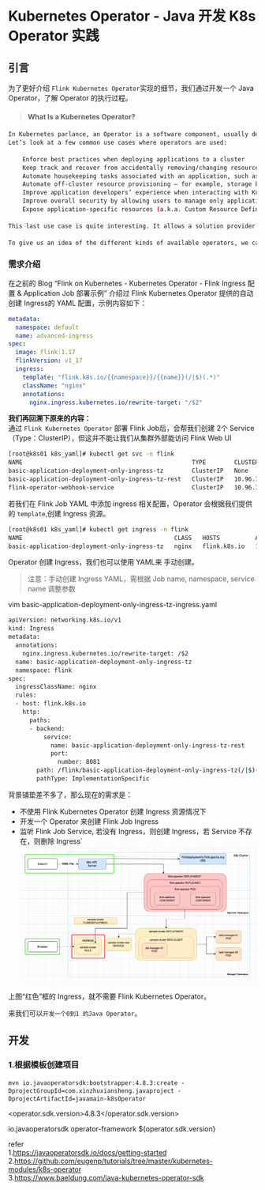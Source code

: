 # Kubernetes Operator - Java 开发 K8s Operator 实践       

## 引言     
为了更好介绍 `Flink Kubernetes Operator`实现的细节，我们通过开发一个 Java Operator，了解 Operator 的执行过程。      

>#### What Is a Kubernetes Operator?     
```bash
In Kubernetes parlance, an Operator is a software component, usually deployed in a cluster, that manages the lifecycle of a set of resources. It extends the native set of controllers, such as replicaset and job controllers, to manage complex or interrelated components as a single-managed unit.          
Let’s look at a few common use cases where operators are used:              

    Enforce best practices when deploying applications to a cluster         
    Keep track and recover from accidentally removing/changing resources used by an application     
    Automate housekeeping tasks associated with an application, such as regular backups and cleanups        
    Automate off-cluster resource provisioning — for example, storage buckets and certificates      
    Improve application developers’ experience when interacting with Kubernetes in general      
    Improve overall security by allowing users to manage only application-level resources instead of low-level ones such as pods and deployments        
    Expose application-specific resources (a.k.a. Custom Resource Definitions) as Kubernetes resources      

This last use case is quite interesting. It allows a solution provider to leverage the existing practices around regular Kubernetes resources to manage application-specific resources. The main benefit is that anyone adopting this application can use existing infrastructure-as-code tools.            

To give us an idea of the different kinds of available operators, we can check the OperatorHub.io site(https://operatorhub.io/). There, we’ll find operators for popular databases, API managers, development tools, and others.  
```     

### 需求介绍        
在之前的 Blog “Flink on Kubernetes - Kubernetes Operator - Flink Ingress 配置 & Application Job 部署示例” 介绍过 Flink Kubernetes Operator 提供的自动创建 Ingress的 YAML 配置，示例内容如下：               
```yaml
metadata:
  namespace: default
  name: advanced-ingress
spec:
  image: flink:1.17
  flinkVersion: v1_17
  ingress:
    template: "flink.k8s.io/{{namespace}}/{{name}}(/|$)(.*)"
    className: "nginx"
    annotations:
      nginx.ingress.kubernetes.io/rewrite-target: "/$2"
```

**我们再回溯下原来的内容：**    
通过 `Flink Kubernetes Operator` 部署 Flink Job后，会帮我们创建 2个 Service（Type：ClusterIP），但这并不能让我们从集群外部能访问 Flink Web UI       
```bash
[root@k8s01 k8s_yaml]# kubectl get svc -n flink  
NAME                                                TYPE        CLUSTER-IP     EXTERNAL-IP   PORT(S)             AGE
basic-application-deployment-only-ingress-tz        ClusterIP   None           <none>        6123/TCP,6124/TCP   18h
basic-application-deployment-only-ingress-tz-rest   ClusterIP   10.96.17.230   <none>        8081/TCP            18h
flink-operator-webhook-service                      ClusterIP   10.96.139.50   <none>        443/TCP             19h
```

若我们在 Flink Job YAML 中添加 ingress 相关配置，Operator 会根据我们提供的 `template`,创建 Ingress 资源。         
```bash  
[root@k8s01 k8s_yaml]# kubectl get ingress -n flink 
NAME                                           CLASS   HOSTS          ADDRESS       PORTS   AGE
basic-application-deployment-only-ingress-tz   nginx   flink.k8s.io   10.96.36.74   80      18h
```

Operator 创建 Ingress，我们也可以使用 YAML来 手动创建。             
>注意：手动创建 Ingress YAML，需根据 Job name, namespace, service name 调整参数     

vim basic-application-deployment-only-ingress-tz-ingress.yaml       
```bash
apiVersion: networking.k8s.io/v1
kind: Ingress
metadata:
  annotations:
    nginx.ingress.kubernetes.io/rewrite-target: /$2
  name: basic-application-deployment-only-ingress-tz
  namespace: flink
spec:
  ingressClassName: nginx
  rules:
  - host: flink.k8s.io
    http:
      paths:
      - backend:
          service:
            name: basic-application-deployment-only-ingress-tz-rest
            port:
              number: 8081
        path: /flink/basic-application-deployment-only-ingress-tz(/|$)(.*)
        pathType: ImplementationSpecific
```

背景铺垫差不多了，那么现在的需求是：            
* 不使用 Flink Kubernetes Operator 创建 Ingress 资源情况下  
* 开发一个 Operator 来创建 Flink Job Ingress        
* 监听 Flink Job Service, 若没有 Ingress，则创建 Ingress，若 Service 不存在，则删除 Ingress`                      
![operatoringress01](images/operatoringress01.png)      

上图“红色”框的 Ingress，就不需要 Flink Kubernetes Operator。            












来我们可以`开发一个0到1 的Java Operator`。                  


## 开发 

### 1.根据模板创建项目    
```shell
mvn io.javaoperatorsdk:bootstrapper:4.8.3:create -DprojectGroupId=com.xinzhuxiansheng.javaproject -DprojectArtifactId=javamain-k8sOperator  
```



<operator.sdk.version>4.8.3</operator.sdk.version>

<dependency>
    <groupId>io.javaoperatorsdk</groupId>
    <artifactId>operator-framework</artifactId>
    <version>${operator.sdk.version}</version>
</dependency>       


refer       
1.https://javaoperatorsdk.io/docs/getting-started               
2.https://github.com/eugenp/tutorials/tree/master/kubernetes-modules/k8s-operator                   
3.https://www.baeldung.com/java-kubernetes-operator-sdk             

